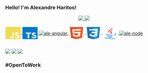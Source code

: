 ### Hello! I'm Alexandre Haritos!

<div align="center">
  <a href="https://github.com/aleharitos">
  <img height="180em" src="https://github-readme-stats.vercel.app/api?username=aleharitos&show_icons=true&theme=dracula&include_all_commits=true&count_private=true"/>
  <img height="180em" src="https://github-readme-stats.vercel.app/api/top-langs/?username=aleharitos&layout=compact&langs_count=7&theme=dracula"/>
</div>

  
  <div style="display: inline_block"><br>
  <img align="center" alt="ale-Js" height="40" width="50" src="https://raw.githubusercontent.com/devicons/devicon/master/icons/javascript/javascript-plain.svg">
  <img align="center" alt="ale-Ts" height="40" width="50" src="https://raw.githubusercontent.com/devicons/devicon/master/icons/typescript/typescript-plain.svg">
  <img align="center" alt="ale-angular" height="40" width="50" src="https://icongr.am/devicon/angularjs-original.svg?size=128&color=currentColor">
  <img align="center" alt="ale-HTML" height="40" width="50" src="https://raw.githubusercontent.com/devicons/devicon/master/icons/html5/html5-original.svg">
  <img align="center" alt="ale-CSS" height="40" width="50" src="https://raw.githubusercontent.com/devicons/devicon/master/icons/css3/css3-original.svg">
  <img align="center" alt="ale-java" height="40" width="50" src="https://raw.githubusercontent.com/devicons/devicon/master/icons/java/java-original.svg">
  <img align="center" alt="ale-node" height="40" width="50" src="https://icongr.am/devicon/nodejs-original-wordmark.svg?size=128&color=currentColor">
</div>
 
  ##
  
<div> 
  <a href = "mailto:aleharitos@gmail.com"><img src="https://img.shields.io/badge/-Gmail-%23333?style=for-the-badge&logo=gmail&logoColor=red" target="_blank"></a>
  <a href="https://www.linkedin.com/in/alexandre-haritos-b731111ab" target="_blank"><img src="https://img.shields.io/badge/-LinkedIn-%230077B5?style=for-the-badge&logo=linkedin&logoColor=white" target="_blank"></a> 
   <a href="https://instagram.com/aleharitos" target="_blank"><img src="https://img.shields.io/badge/-Instagram-%23E4405F?style=for-the-badge&logo=instagram&logoColor=white" target="_blank"></a>
  
</div>
  
  <h3>#OpenToWork</h3>
  
